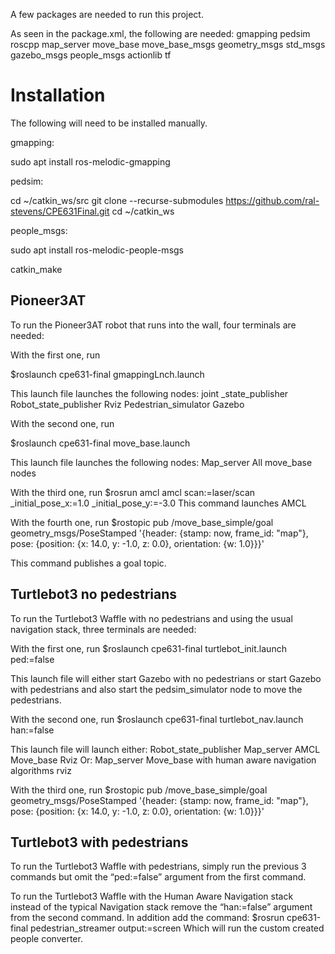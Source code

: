 A few packages are needed to run this project.

As seen in the package.xml, the following are needed:
    gmapping
    pedsim
    roscpp
    map_server
    move_base
    move_base_msgs
    geometry_msgs
    std_msgs
    gazebo_msgs
    people_msgs
    actionlib
    tf


# Installation


The following will need to be installed manually. 

gmapping:

sudo apt install ros-melodic-gmapping

pedsim:

cd ~/catkin_ws/src
git clone --recurse-submodules https://github.com/ral-stevens/CPE631Final.git
cd ~/catkin_ws

people_msgs:

sudo apt install ros-melodic-people-msgs

catkin_make


## Pioneer3AT
To run the Pioneer3AT robot that runs into the wall, four terminals are needed:

With the first one, run 

$roslaunch cpe631-final gmappingLnch.launch

This launch file launches the following nodes:
    joint _state_publisher
    Robot_state_publisher
    Rviz
    Pedestrian_simulator
    Gazebo
	
With the second one, run

$roslaunch cpe631-final move_base.launch

This launch file launches the following nodes:
    Map_server
    All move_base nodes

With the third one, run
$rosrun amcl amcl scan:=laser/scan _initial_pose_x:=1.0 _initial_pose_y:=-3.0
This command launches AMCL

With the fourth one, run 
$rostopic pub /move_base_simple/goal geometry_msgs/PoseStamped '{header: {stamp: now, frame_id: "map"}, pose: {position: {x: 14.0, y: -1.0, z: 0.0}, orientation: {w: 1.0}}}'

This command publishes a goal topic.


## Turtlebot3 no pedestrians
To run the Turtlebot3 Waffle with no pedestrians and using the usual navigation stack, three terminals are needed:

With the first one, run 
$roslaunch cpe631-final turtlebot_init.launch ped:=false

This launch file will either start Gazebo with no pedestrians or start Gazebo with pedestrians and also start the pedsim_simulator node to move the pedestrians.

With the second one, run
$roslaunch cpe631-final turtlebot_nav.launch han:=false

This launch file will launch either:
    Robot_state_publisher
    Map_server
    AMCL
    Move_base
    Rviz
Or:
    Map_server
    Move_base with human aware navigation algorithms
    rviz

With the third one, run
$rostopic pub /move_base_simple/goal geometry_msgs/PoseStamped '{header: {stamp: now, frame_id: "map"}, pose: {position: {x: 14.0, y: -1.0, z: 0.0}, orientation: {w: 1.0}}}'


## Turtlebot3 with pedestrians
To run the Turtlebot3 Waffle with pedestrians, simply run the previous 3 commands but omit the “ped:=false” argument from the first command. 

To run the Turtlebot3 Waffle with the Human Aware Navigation stack instead of the typical Navigation stack remove the “han:=false” argument from the second command. In addition add the command:
$rosrun cpe631-final pedestrian_streamer output:=screen
Which will run the custom created people converter.
